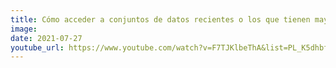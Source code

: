 ```yaml
---
title: Cómo acceder a conjuntos de datos recientes o los que tienen mayor número de descargas
image: 
date: 2021-07-27
youtube_url: https://www.youtube.com/watch?v=F7TJKlbeThA&list=PL_K5dhbfg0DowESVMxKa2jpzcBsuqB-0h&index=7&ab_channel=Datasketch
---
```




